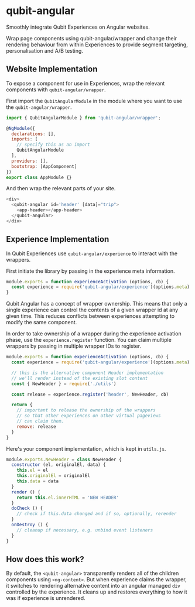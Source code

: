 # qubit-angular

Smoothly integrate Qubit Experiences on Angular websites.

Wrap page components using qubit-angular/wrapper and change their rendering behaviour from within Experiences to provide segment targeting, personalisation and A/B testing.

## Website Implementation

To expose a component for use in Experiences, wrap the relevant components with `qubit-angular/wrapper`.

First import the `QubitAngularModule` in the module where you want to use the `qubit-angular/wrapper`.

```js
import { QubitAngularModule } from 'qubit-angular/wrapper';

@NgModule({
  declarations: [],
  imports: [
    // specify this as an import
    QubitAngularModule
  ],
  providers: [],
  bootstrap: [AppComponent]
})
export class AppModule {}
```

And then wrap the relevant parts of your site.

```js
<div>
  <qubit-angular id='header' [data]="trip">
    <app-header></app-header>
  </qubit-angular>
</div>
```

## Experience Implementation

In Qubit Experiences use `qubit-angular/experience` to interact with the wrappers.

First initiate the library by passing in the experience meta information.

```js
module.exports = function experienceActivation (options, cb) {
  const experience = require('qubit-angular/experience')(options.meta)
}
```

Qubit Angular has a concept of wrapper ownership. This means that only a single experience can control the contents of a given wrapper id at any given time. This reduces conflicts between experiences attempting to modify the same component.

In order to take ownership of a wrapper during the experience activation phase, use the `experience.register` function. You can claim multiple wrappers by passing in multiple wrapper IDs to register.

```js
module.exports = function experienceActivation (options, cb) {
  const experience = require('qubit-angular/experience')(options.meta)

  // this is the alternative component Header implementation
  // we'll render instead of the existing slot content
  const { NewHeader } = require('./utils')

  const release = experience.register('header', NewHeader, cb)

  return {
    // important to release the ownership of the wrappers
    // so that other experiences on other virtual pageviews
    // can claim them.
    remove: release
  }
}
```

Here's your component implementation, which is kept in `utils.js`.

```js
module.exports.NewHeader = class NewHeader {
  constructor (el, originalEl, data) {
    this.el = el
    this.originalEl = originalEl
    this.data = data
  }
  render () {
    return this.el.innerHTML = 'NEW HEADER'
  }
  doCheck () {
    // check if this.data changed and if so, optionally, rerender
  }
  onDestroy () {
    // cleanup if necessary, e.g. unbind event listeners
  }
}
```

## How does this work?

By default, the `<qubit-angular>` transparently renders all of the children components using `<ng-content>`. But when experience claims the wrapper, it switches to rendering alternative content into an angular managed `div` controlled by the experience. It cleans up and restores everything to how it was if experience is unrendered.

